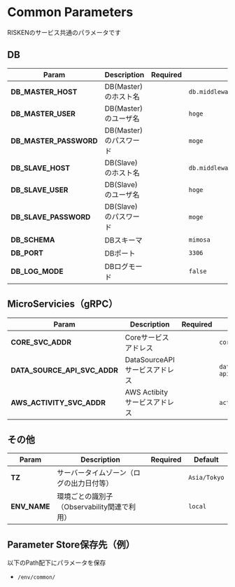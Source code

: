 # Common Parameters

RISKENのサービス共通のパラメータです

## DB

| Param | Description | Required | Default |
| --- | --- | --- | --- |
| **DB_MASTER_HOST** | DB(Master)のホスト名 | | `db.middleware.svc.cluster.local` |
| **DB_MASTER_USER** | DB(Master)のユーザ名 | | `hoge` |
| **DB_MASTER_PASSWORD** | DB(Master)のパスワード | | `moge` |
| **DB_SLAVE_HOST** | DB(Slave)のホスト名 | | `db.middleware.svc.cluster.local` |
| **DB_SLAVE_USER** | DB(Slave)のユーザ名 | | `hoge` |
| **DB_SLAVE_PASSWORD** | DB(Slave)のパスワード | | `moge` |
| **DB_SCHEMA** | DBスキーマ | | `mimosa` |
| **DB_PORT** | DBポート | | `3306` |
| **DB_LOG_MODE** | DBログモード | | `false` |

## MicroServicies（gRPC）

| Param | Description | Required | Default |
| --- | --- | --- | --- |
| **CORE_SVC_ADDR** | Coreサービスアドレス | | `core.core.svc.cluster.local:8080` |
| **DATA_SOURCE_API_SVC_ADDR** | DataSourceAPIサービスアドレス | | `datasource-api.core.svc.cluster.local:8081` |
| **AWS_ACTIVITY_SVC_ADDR** | AWS Actibityサービスアドレス | | `activity.aws.svc.cluster.local:9007` |

## その他

| Param | Description | Required | Default |
| --- | --- | --- | --- |
| **TZ** | サーバータイムゾーン（ログの出力日付等） | | `Asia/Tokyo` |
| **ENV_NAME** | 環境ごとの識別子（Observability関連で利用） | | `local` |

## Parameter Store保存先（例）

以下のPath配下にパラメータを保存

- `/env/common/`
